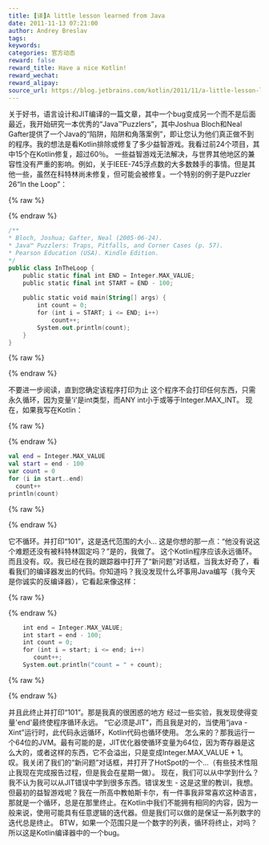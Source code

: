 ```yaml
---
title: [译]A little lesson learned from Java
date: 2011-11-13 07:21:00
author: Andrey Breslav
tags:
keywords:
categories: 官方动态
reward: false
reward_title: Have a nice Kotlin!
reward_wechat:
reward_alipay:
source_url: https://blog.jetbrains.com/kotlin/2011/11/a-little-lesson-learned-from-java/
---
```


关于好书，语言设计和JIT编译的一篇文章，其中一个bug变成另一个而不是后面
最近，我开始研究一本优秀的“Java™Puzzlers”，其中Joshua Bloch和Neal Gafter提供了一个Java的“陷阱，陷阱和角落案例”，即让您认为他们真正做不到的程序。我的想法是看Kotlin排除或修复了多少益智游戏。我看过前24个项目，其中15个在Kotlin修复，超过60％。
一些益智游戏无法解决，与世界其他地区的兼容性没有严重的影响。例如，关于IEEE-745浮点数的大多数棘手的事情。但是其他一些，虽然在科特林尚未修复，但可能会被修复。一个特别的例子是Puzzler 26“In the Loop”：

{% raw %}
<p></p>
{% endraw %}

```kotlin
/**
* Bloch, Joshua; Gafter, Neal (2005-06-24).
* Java™ Puzzlers: Traps, Pitfalls, and Corner Cases (p. 57).
* Pearson Education (USA). Kindle Edition.
*/
public class InTheLoop {
    public static final int END = Integer.MAX_VALUE;
    public static final int START = END - 100;
 
    public static void main(String[] args) {
        int count = 0;
        for (int i = START; i <= END; i++)
            count++;
        System.out.println(count);
    }
}
```

{% raw %}
<p></p>
{% endraw %}

不要进一步阅读，直到您确定该程序打印为止
这个程序不会打印任何东西，只需永久循环，因为变量'i'是int类型，而ANY int小于或等于Integer.MAX_INT。
现在，如果我写在Kotlin：

{% raw %}
<p></p>
{% endraw %}

```kotlin
val end = Integer.MAX_VALUE
val start = end - 100
var count = 0
for (i in start..end)
  count++
println(count)
```

{% raw %}
<p></p>
{% endraw %}

它不循环。并打印“101”，这是迭代范围的大小...
这是你想的那一点：“他没有说这个难题还没有被科特林固定吗？”是的，我做了。
这个Kotlin程序应该永远循环。而且没有。叹。我已经在我的跟踪器中打开了“新问题”对话框，当我太好奇了，看看我们的编译器发出的代码。你知道吗？我没发现什么坏事用Java编写（我今天是你诚实的反编译器），它看起来像这样：

{% raw %}
<p></p>
{% endraw %}

```kotlin
    int end = Integer.MAX_VALUE;
    int start = end - 100;
    int count = 0;
    for (int i = start; i <= end; i++)
       count++;
    System.out.println("count = " + count);
```

{% raw %}
<p></p>
{% endraw %}

并且此终止并打印“101”。那是我真的很困惑的地方
经过一些实验，我发现使得变量'end'最终使程序循环永远。 “它必须是JIT”，而且我是对的，当使用“java -Xint”运行时，此代码永远循环，Kotlin代码也循环使用。
怎么来的？那我运行一个64位的JVM。最有可能的是，JIT优化器使循环变量为64位，因为寄存器是这么大的，或者这样的东西，它不会溢出，只是变成Integer.MAX_VALUE + 1。
叹。我关闭了我们的“新问题”对话框，并打开了HotSpot的一个...（有些技术性阻止我现在完成报告过程，但是我会在星期一做）。
现在，我们可以从中学到什么？我不认为我可以从JIT错误中学到很多东西。错误发生 - 这是这里的教训，我想。
但最初的益智游戏呢？我在一所高中教帕斯卡尔，有一件事我非常喜欢这种语言，那就是一个循环，总是在那里终止。在Kotlin中我们不能拥有相同的内容，因为一般来说，使用可能具有任意逻辑的迭代器。但是我们可以做的是保证一系列数字的迭代总是终止。
BTW，如果一个范围只是一个数字的列表，循环将终止，对吗？所以这是Kotlin编译器中的一个bug。
